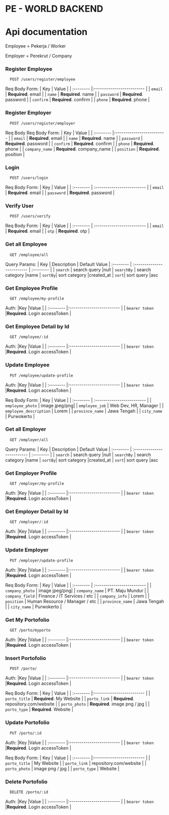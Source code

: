 # PE - WORLD BACKEND

# Api documentation
Employee = Pekerja / Worker

Employer = Perekrut / Company

### Register Employee
```http
  POST /users/register/employee
```
Req Body Form: 
| Key | Value |
| :-------- |:------------------------- |
| `email` | **Required**. email |
| `name` | **Required**. name |
| `password` | **Required**. password |
| `confirm` | **Required**. confirm |
| `phone` | **Required**. phone |

### Register Employer
```http
  POST /users/register/employer
```
Req Body Req Body Form: 
| Key | Value |
| :-------- |:------------------------- |
| `email` | **Required**. email |
| `name` | **Required**. name |
| `password` | **Required**. password |
| `confirm` | **Required**. confirm |
| `phone` | **Required**. phone |
| `company_name` | **Required**. company_name |
| `position` | **Required**. position |

### Login
```http
  POST /users/login
```
Req Body Form: 
| Key | Value |
| :-------- | :------------------------- |
| `email` | **Required**. email |
| `password` | **Required**. password |

### Verify User
```http
  POST /users/verify
```
Req Body Form: 
| Key | Value |
| :-------- | :------------------------- |
| `email` | **Required**. email |
| `otp` | **Required**. otp |

### Get all Employee

```http
  GET /employee/all
```
Query Params: 
| Key | Description | Default Value
| :-------- | :------------------------- | :-------- |
| `search` | search query  |null
| `searchBy` | search category |name
| `sortBy`| sort category |created_at
| `sort`| sort query |asc


### Get Employee Profile

```http
  GET /employee/my-profile
```
Auth:
|Key |Value                |
| :-------- |:------------------------- |
| `bearer token` |**Required**. Login accessToken |

### Get Employee Detail by Id

```http
  GET /employee/:id
```
Auth:
|Key |Value                |
| :-------- |:------------------------- |
| `bearer token` |**Required**. Login accessToken |

### Update Employee
```http
  PUT /employee/update-profile
```
Auth:
|Key |Value                |
| :-------- |:------------------------- |
| `bearer token` |**Required**. Login accessToken |

Req Body Form: 
| Key | Value |
| :-------- | :------------------------- |
| `employee_photo` | image jpeg/png|
| `employee_job` | Web Dev, HR, Manager |
| `employee_description` | Lorem |
| `province_name` | Jawa Tengah |
| `city_name` | Purwokerto |

### Get all Employer

```http
  GET /employer/all
```
Query Params: 
| Key | Description | Default Value
| :-------- | :------------------------- | :-------- |
| `search` | search query  |null
| `searchBy` | search category |name
| `sortBy`| sort category |created_at
| `sort`| sort query |asc


### Get Employer Profile

```http
  GET /employer/my-profile
```
Auth:
|Key |Value                |
| :-------- |:------------------------- |
| `bearer token` |**Required**. Login accessToken |

### Get Employer Detail by Id

```http
  GET /employer/:id
```
Auth:
|Key |Value                |
| :-------- |:------------------------- |
| `bearer token` |**Required**. Login accessToken |

### Update Employer
```http
  PUT /employer/update-profile
```
Auth:
|Key |Value                |
| :-------- |:------------------------- |
| `bearer token` |**Required**. Login accessToken |

Req Body Form: 
| Key | Value |
| :-------- | :------------------------- |
| `company_photo` | image jpeg/png|
| `company_name` | PT. Maju Mundur |
| `company_field` | Finance / IT Services / etc |
| `company_info` | Lorem |
| `position` | Human Resource / Manager / etc |
| `province_name` | Jawa Tengah |
| `city_name` | Purwokerto |

### Get My Portofolio

```http
  GET /porto/myporto
```
Auth:
|Key |Value                |
| :-------- |:------------------------- |
| `bearer token` |**Required**. Login accessToken |

### Insert Portofolio

```http
  POST /porto/
```
Auth:
|Key |Value                |
| :-------- |:------------------------- |
| `bearer token` |**Required**. Login accessToken |

Req Body Form: 
| Key | Value |
| :-------- |:------------------------- |
| `porto_title` | **Required**. My Website |
| `porto_link` | **Required**. repository.com/website |
| `porto_photo` | **Required**. image png / jpg |
| `porto_type` | **Required**. Website |

### Update Portofolio

```http
  PUT /porto/:id
```
Auth:
|Key |Value                |
| :-------- |:------------------------- |
| `bearer token` |**Required**. Login accessToken |

Req Body Form: 
| Key | Value |
| :-------- |:------------------------- |
| `porto_title` |  My Website |
| `porto_link` |  repository.com/website |
| `porto_photo` |  image png / jpg |
| `porto_type` |  Website |

### Delete Portofolio
```http
  DELETE /porto/:id
```
Auth:
|Key |Value                |
| :-------- |:------------------------- |
| `bearer token` |**Required**. Login accessToken |






